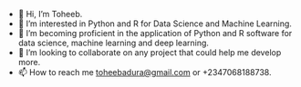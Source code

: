 - 👋 Hi, I’m Toheeb.
- 👀 I’m interested in Python and R for Data Science and Machine Learning.
- 🌱 I’m becoming proficient in the application of Python and R software for data science, machine learning and deep learning.
- 💞️ I’m looking to collaborate on any project that could help me develop more.
- 📫 How to reach me toheebadura@gmail.com or +2347068188738.

<!---
toheebadura/toheebadura is a ✨ special ✨ repository because its `README.md` (this file) appears on your GitHub profile.
You can click the Preview link to take a look at your changes.
--->
